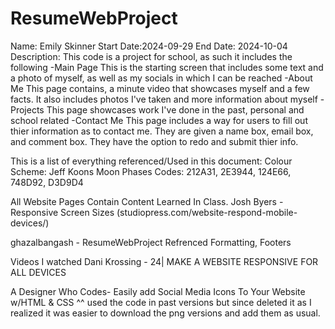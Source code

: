 # ResumeWebProject
Name: Emily Skinner
Start Date:2024-09-29
End Date: 2024-10-04
Description:
This code is a project for school, as such it includes the following
-Main Page 
    This is the starting screen that includes some text and a photo of myself, as well as my socials in which I can be reached
-About Me
    This page contains, a minute video that showcases myself and a few facts. It also includes photos I've taken and more information about myself
-Projects
    This page showcases work I've done in the past, personal and school related
-Contact Me
    This page includes a way for users to fill out thier information as to contact me. They are given a name box, email box, and comment box. They have the option to redo and submit thier info.

This is a list of everything referenced/Used in this document:
Colour Scheme: Jeff Koons Moon Phases 
    Codes: 212A31, 2E3944, 124E66, 748D92, D3D9D4

All Website Pages Contain Content Learned In Class.
Josh Byers - Responsive Screen Sizes 
(studiopress.com/website-respond-mobile-devices/)

ghazalbangash - ResumeWebProject
Refrenced Formatting, Footers

Videos I watched
Dani Krossing - 24| MAKE A WEBSITE RESPONSIVE FOR ALL DEVICES

A Designer Who Codes- Easily add Social Media Icons To Your Website w/HTML & CSS
^^
used the code in past versions but since deleted it as I realized it was easier to download the png versions and add them as usual.

 
 